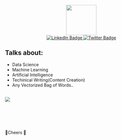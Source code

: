 
<div id="header" align="center">
  <img src="https://media.giphy.com/media/gjrYDwbjnK8x36xZIO/giphy.gif" width="100"/>
  
  <div id="badges">
  <a href="https://www.linkedin.com/in/brian-mutea/">
    <img src="https://img.shields.io/badge/LinkedIn-blue?style=for-the-badge&logo=linkedin&logoColor=white" alt="LinkedIn Badge"/>
  </a>
  <a href="https://twitter.com/mutea_brian">
    <img src="https://img.shields.io/badge/Twitter-blue?style=for-the-badge&logo=twitter&logoColor=white" alt="Twitter Badge"/>
  </a>
</div>
</div>

<h2> Talks about: </h2>
  <ul>
    <li>Data Science</li>
    <li>Machine Learning</li>
    <li>Artificial Intelligence</li>
    <li>Techinical Writing(Content Creation)</li>
    <li>Any Vectorized Bag of Words..</li>   
  </ul>
</br>
<div>
<img src="https://images.pexels.com/photos/2599244/pexels-photo-2599244.jpeg?auto=compress&cs=tinysrgb&w=200"/>
</div>

<br><br>
<!-- [![Top Langs](https://github-readme-stats.vercel.app/api/top-langs/?username=brianMutea&layout=compact&theme=vision-friendly-dark)](https://github.com/anuraghazra/github-readme-stats) -->

<!-- # I have skills in:

[![My Skills](https://skillicons.dev/icons?i=js,python,javascript,php,css,tensorflow&theme=dark)](https://skillicons.dev)
 -->
<br>

🥤Cheers 🙂


